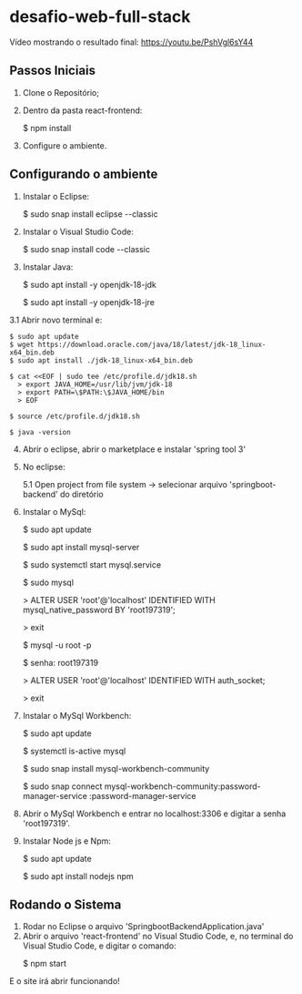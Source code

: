 # desafio-web-full-stack

Vídeo mostrando o resultado final: https://youtu.be/PshVgl6sY44

<h2>Passos Iniciais</h2>

1. Clone o Repositório;
2. Dentro da pasta react-frontend:
    <p>$ npm install</p>
  
3. Configure o ambiente.

<h2>Configurando o ambiente</h2>

1. Instalar o Eclipse:
    <p>$ sudo snap install eclipse --classic</p>
  
2. Instalar o Visual Studio Code:
    <p>$ sudo snap install code --classic</p>
  
3. Instalar Java:
    <p>$ sudo apt install -y openjdk-18-jdk</p>
    <p>$ sudo apt install -y openjdk-18-jre</p>
  
  3.1 Abrir novo terminal e:
  
    $ sudo apt update
    $ wget https://download.oracle.com/java/18/latest/jdk-18_linux-x64_bin.deb
    $ sudo apt install ./jdk-18_linux-x64_bin.deb

    $ cat <<EOF | sudo tee /etc/profile.d/jdk18.sh
      > export JAVA_HOME=/usr/lib/jvm/jdk-18
      > export PATH=\$PATH:\$JAVA_HOME/bin
      > EOF

    $ source /etc/profile.d/jdk18.sh

    $ java -version

4. Abrir o eclipse, abrir o marketplace e instalar 'spring tool 3'

5. No eclipse:
   <p>5.1 Open project from file system -> selecionar arquivo 'springboot-backend' do diretório</p>
   
6. Instalar o MySql:
    
    <p>$ sudo apt update</p>
    <p>$ sudo apt install mysql-server</p>
    <p>$ sudo systemctl start mysql.service</p>
    <p>$ sudo mysql</p>
      <p>> ALTER USER 'root'@'localhost' IDENTIFIED WITH mysql_native_password BY 'root197319';</p>
      <p>> exit</p>

    <p>$ mysql -u root -p</p>
    <p>$ senha: root197319</p>

      <p>> ALTER USER 'root'@'localhost' IDENTIFIED WITH auth_socket;</p>
      <p>> exit</p>

7. Instalar o MySql Workbench:
    <p>$ sudo apt update</p>
    <p>$ systemctl is-active mysql</p>
    <p>$ sudo snap install mysql-workbench-community</p>
    <p>$ sudo snap connect mysql-workbench-community:password-manager-service :password-manager-service</p>

8. Abrir o MySql Workbench e entrar no localhost:3306 e digitar a senha 'root197319'.

9. Instalar Node js e Npm:
    <p>$ sudo apt update</p>
    <p>$ sudo apt install nodejs npm</p>

<h2>Rodando o Sistema</h2>

1. Rodar no Eclipse o arquivo 'SpringbootBackendApplication.java'
2. Abrir o arquivo 'react-frontend' no Visual Studio Code, e, no terminal do Visual Studio Code, e digitar o comando:
    <p>$ npm start</p>
    
E o site irá abrir funcionando!
